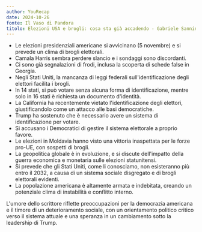 ```yaml
---
author: YouRecap
date: 2024-10-26
fonte: Il Vaso di Pandora
titolo: Elezioni USA e brogli: cosa sta già accadendo - Gabriele Sannino Cosimo Massaro
---
```


- Le elezioni presidenziali americane si avvicinano (5 novembre) e si prevede un clima di brogli elettorali.
- Camala Harris sembra perdere slancio e i sondaggi sono discordanti.
- Ci sono già segnalazioni di frodi, inclusa la scoperta di schede false in Georgia.
- Negli Stati Uniti, la mancanza di leggi federali sull'identificazione degli elettori facilita i brogli.
- In 14 stati, si può votare senza alcuna forma di identificazione, mentre solo in 16 stati è richiesta un documento d'identità.
- La California ha recentemente vietato l'identificazione degli elettori, giustificandolo come un attacco alle basi democratiche.
- Trump ha sostenuto che è necessario avere un sistema di identificazione per votare.
- Si accusano i Democratici di gestire il sistema elettorale a proprio favore.
- Le elezioni in Moldavia hanno visto una vittoria inaspettata per le forze pro-UE, con sospetti di brogli.
- La geopolitica globale è in evoluzione, e si discute dell'impatto della guerra economica e monetaria sulle elezioni statunitensi.
- Si prevede che gli Stati Uniti, come li conosciamo, non esisteranno più entro il 2032, a causa di un sistema sociale disgregato e di brogli elettorali evidenti.
- La popolazione americana è altamente armata e indebitata, creando un potenziale clima di instabilità e conflitto interno.

L'umore dello scrittore riflette preoccupazioni per la democrazia americana e il timore di un deterioramento sociale, con un orientamento politico critico verso il sistema attuale e una speranza in un cambiamento sotto la leadership di Trump.
